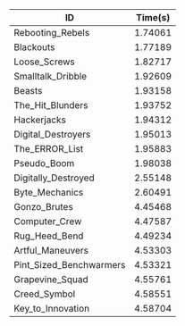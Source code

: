 |ID|Time(s)|
|-|-|
|Rebooting_Rebels|1.74061|
|Blackouts|1.77189|
|Loose_Screws|1.82717|
|Smalltalk_Dribble|1.92609|
|Beasts|1.93158|
|The_Hit_Blunders|1.93752|
|Hackerjacks|1.94312|
|Digital_Destroyers|1.95013|
|The_ERROR_List|1.95883|
|Pseudo_Boom|1.98038|
|Digitally_Destroyed|2.55148|
|Byte_Mechanics|2.60491|
|Gonzo_Brutes|4.45468|
|Computer_Crew|4.47587|
|Rug_Heed_Bend|4.49234|
|Artful_Maneuvers|4.53303|
|Pint_Sized_Benchwarmers|4.53321|
|Grapevine_Squad|4.55761|
|Creed_Symbol|4.58551|
|Key_to_Innovation|4.58704|
